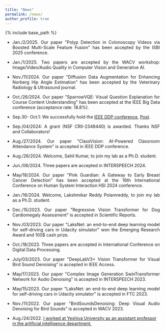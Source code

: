 ```yaml
---
title: "News"
permalink: /news/
author_profile: true
---
```


{% include base_path %}
* <p align="justify"> Jan./2/2025. Our paper "Polyp Detection in Colonoscopy Videos via Boosted Multi-Scale Feature Fusion" has been accepted by the ISBI 2025 conference.</p>
* <p align="justify"> Jan./1/2025. Two papers are accepted by the WACV workshop: Image/Video/Audio Quality in Computer Vision and Generative AI.</p>
* <p align="justify"> Nov./11/2024. Our paper "Diffusion Data Augmentation for Enhancing Norberg Hip Angle Estimation" has been accepted by the Veterinary Radiology & Ultrasound journal.</p>
* <p align="justify"> Oct./26/2024. Our paper "SparrowVQE: Visual Question Explanation for Course Content Understanding" has been accepted at the IEEE Big Data conference (acceptance rate: 18.8%).</p>
* Sep.30- Oct.1: We successfully hold the [IEEE DDP conference](https://socio.org.uk/ddp/), [Post](https://www.linkedin.com/mwlite/profile/in/youshan-zhang-623a12167/recent-activity). 
* <p align="justify"> Sep./04/2024: A grant (NSF CRII-2348440) is awarded. Thanks NSF and Collaborators! </p>
* <p align="justify"> Aug./27/2024. Our paper "ClassVision: AI-Powered Classroom Attendance System" is accepted in IEEE DDP conference.</p>
* <p align="justify"> Aug./26/2024. Welcome, Sahil Kumar, to join my lab as a Ph.D. student. </p>
* <p align="justify"> Jun./06/2024. Three papers are accepted in INTERSPEECH 2024. </p>
* <p align="justify"> May/18/2024. Our paper "Pink Guardian: A Gateway to Early Breast Cancer Detection" has been accepted at the 16th International Conference on Human System Interaction HSI 2024 conference. </p>
* <p align="justify"> Jan./16/2024. Welcome, Lakshmikar Reddy Polamreddy, to join my lab as a Ph.D. student. </p>
* <p align="justify"> Dec./15/2023. Our paper "Regressive Vision Transformer for Dog Cardiomegaly Assessment" is accepted in Scientific Reports.</p>
* <p align="justify"> Nov./03/2023. Our paper "LaksNet: an end-to-end deep learning model for self-driving cars in Udacity simulator" won the Emerging Research Award and 100$ cash prize.</p>
* <p align="justify"> Oct./18/2023. Three papers are accepted in International Conference on Digital Data Processing. </p>
* <p align="justify"> July/03/2023. Our paper "DeepLabV3+ Vision Transformer for Visual Bird Sound Denoising" is accepted in IEEE Access. </p>
* <p align="justify"> May/17/2023. Our paper "Complex Image Generation SwinTransformer Network for Audio Denoising" is accepted in INTERSPEECH 2023. </p>
* <p align="justify"> May/15/2023. Our paper "LaksNet: an end-to-end deep learning model for self-driving cars in Udacity simulator" is accepted in FTC 2023. </p>
* <p align="justify"> Nov./11/2022. Our paper "BirdSoundsDenoising: Deep Visual Audio Denoising for Bird Sounds" is accepted in WACV 2023. </p>

* Aug./24/2022. [I worked at Yeshiva University as an assistant professor in the artificial intelligence department.](https://blogs.yu.edu/katz-school/2022/08/24/expert-in-deep-neural-networks-and-computer-vision-joins-ai-faculty)

<!-- * <p align="justify"> July/08/2022. Our paper "SCORN: Sinter Composition Optimization with Regressive Convolutional Neural Network" is accepted in MDPI Solids.  </p>

* <p align="justify"> May/18/2022. Our paper "Unsupervised Few Shot Key Frame Extraction For Cow Teat Videos" is accepted in MDPI Data. </p>

* <p align="justify"> Mar./28/2022. Our paper "Separable Confident Transductive Learning for Dairy Cows Teat-End Condition Classification" is accepted in MDPI Animals. </p>

* <p align="justify"> Feb./08/2022. Our paper "Artificial intelligence 101 for veterinary diagnostic imaging" is accepted in Veterinary Radiology & Ultrasound. </p>

* <p align="justify"> Jan./05/2022. Our paper "Delta thermal radiomics: an application in dairy cow teats" is accepted in JDS Communications. </p>

* <p align="justify"> Dec./17/2021- Dec./18/2021. We virtually host "First Cornell Veterinary AI Workshop". </p>

* <p align="justify"> Oct./15/2021. Our paper "Deep Least Squares Alignment for Unsupervised Domain Adaptation" is accepted in BMVC 2021. </p>

* <p align="justify"> Sep./01/2021. I worked at Cornell University as a Postdoc. </p>

* <p align="justify"> Aug./05/2021. I successfully defended my Ph.D. dissertation "Unsupervised Domain Adaptation for Visual Recognition". </p> -->



